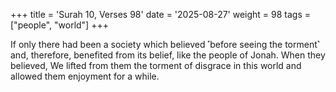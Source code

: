 +++
title = 'Surah 10, Verses 98'
date = '2025-08-27'
weight = 98
tags = ["people", "world"]
+++

If only there had been a society which believed ˹before seeing the torment˺ and, therefore, benefited from its belief, like the people of Jonah. When they believed, We lifted from them the torment of disgrace in this world and allowed them enjoyment for a while. 